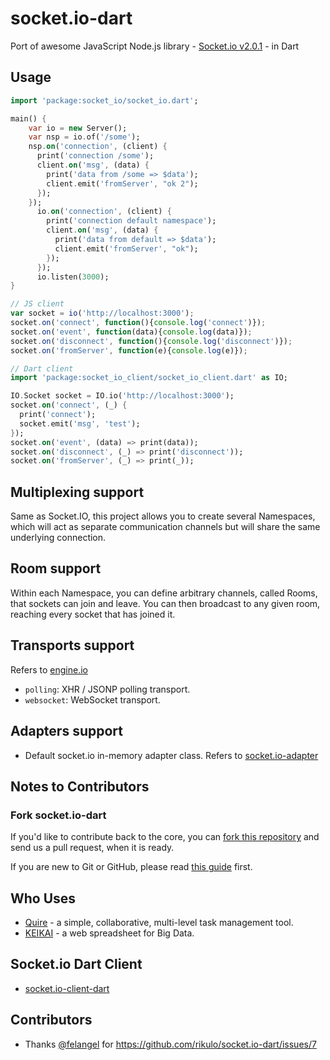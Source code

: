 # socket.io-dart

Port of awesome JavaScript Node.js library - [Socket.io v2.0.1](https://github.com/socketio/socket.io) - in Dart

## Usage

```dart
import 'package:socket_io/socket_io.dart';

main() {
    var io = new Server();
    var nsp = io.of('/some');
    nsp.on('connection', (client) {
      print('connection /some');
      client.on('msg', (data) {
        print('data from /some => $data');
        client.emit('fromServer', "ok 2");
      });
    });
      io.on('connection', (client) {
        print('connection default namespace');
        client.on('msg', (data) {
          print('data from default => $data');
          client.emit('fromServer', "ok");
        });
      });
      io.listen(3000);
}
```

```js
// JS client
var socket = io('http://localhost:3000');
socket.on('connect', function(){console.log('connect')});
socket.on('event', function(data){console.log(data)});
socket.on('disconnect', function(){console.log('disconnect')});
socket.on('fromServer', function(e){console.log(e)});
```

```dart
// Dart client
import 'package:socket_io_client/socket_io_client.dart' as IO;

IO.Socket socket = IO.io('http://localhost:3000');
socket.on('connect', (_) {
  print('connect');
  socket.emit('msg', 'test');
});
socket.on('event', (data) => print(data));
socket.on('disconnect', (_) => print('disconnect'));
socket.on('fromServer', (_) => print(_));
```

## Multiplexing support

Same as Socket.IO, this project allows you to create several Namespaces, which will act as separate communication channels but will share the same underlying connection.

## Room support

Within each Namespace, you can define arbitrary channels, called Rooms, that sockets can join and leave. You can then broadcast to any given room, reaching every socket that has joined it.

## Transports support
 Refers to [engine.io](https://github.com/socketio/engine.io)

- `polling`: XHR / JSONP polling transport.
- `websocket`: WebSocket transport.

## Adapters support

*  Default socket.io in-memory adapter class. Refers to [socket.io-adapter](https://github.com/socketio/socket.io-adapter)

## Notes to Contributors

### Fork socket.io-dart

If you'd like to contribute back to the core, you can [fork this repository](https://help.github.com/articles/fork-a-repo) and send us a pull request, when it is ready.

If you are new to Git or GitHub, please read [this guide](https://help.github.com/) first.

## Who Uses

* [Quire](https://quire.io) - a simple, collaborative, multi-level task management tool.
* [KEIKAI](https://keikai.io/) - a web spreadsheet for Big Data.

## Socket.io Dart Client

* [socket.io-client-dart](https://github.com/rikulo/socket.io-client-dart)

## Contributors
* Thanks [@felangel](https://github.com/felangel) for https://github.com/rikulo/socket.io-dart/issues/7
